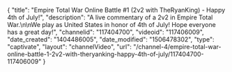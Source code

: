 {
    "title": "Empire Total War Online Battle #1 (2v2 with TheRyanKing) - Happy 4th of July!",
    "description": "A live commentary of a 2v2 in Empire Total War.\n\nWe play as United States in honor of 4th of July!  Hope everyone has a great day!",
    "channelid": "117404700",
    "videoid": "117406009",
    "date_created": "1404486005",
    "date_modified": "1506478302",
    "type": "captivate",
    "layout": "channelVideo",
    "url": "\/channel-4\/empire-total-war-online-battle-1-2v2-with-theryanking-happy-4th-of-july\/117404700-117406009"
}